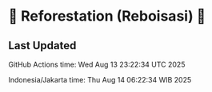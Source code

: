 
# 🌳 Reforestation (Reboisasi) 🌲

## Last Updated

GitHub Actions time: Wed Aug 13 23:22:34 UTC 2025

Indonesia/Jakarta time: Thu Aug 14 06:22:34 WIB 2025
